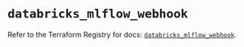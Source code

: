 # `databricks_mlflow_webhook`

Refer to the Terraform Registry for docs: [`databricks_mlflow_webhook`](https://registry.terraform.io/providers/databricks/databricks/1.71.0/docs/resources/mlflow_webhook).

